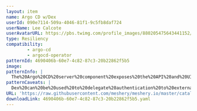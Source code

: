 ```yaml
---
layout: item
name: Argo CD w/Dex
userId: 090e7114-509a-4046-81f1-9c5fb8daf724
userName: Lee Calcote
userAvatarURL: https://pbs.twimg.com/profile_images/880205475643441152/V_vhfnzb_400x400.jpg
type: Resiliency
compatibility: 
        - argo-cd
        - argocd-operator
patternId: 4690406b-60e7-4c82-87c3-20b22862f5b5
image: 
patternInfo: |
  The%20Argo%20CD%20server%20component%20exposes%20the%20API%20and%20UI.%20The%20operator%20creates%20a%20Service%20to%20expose%20this%20component%20and%20can%20be%20accessed%20through%20the%20various%20methods%20available%20in%20Kubernetes.
patternCaveats: |
  Dex%20can%20be%20used%20to%20delegate%20authentication%20to%20external%20identity%20providers%20like%20GitHub%2C%20SAML%20and%20others.%20SSO%20configuration%20of%20Argo%20CD%20requires%20updating%20the%20Argo%20CD%20CR%20with%20Dex%20connector%20settings.
URL: 'https://raw.githubusercontent.com/meshery/meshery.io/master/catalog/4690406b-60e7-4c82-87c3-20b22862f5b5.yaml'
downloadLink: 4690406b-60e7-4c82-87c3-20b22862f5b5.yaml
---
```

